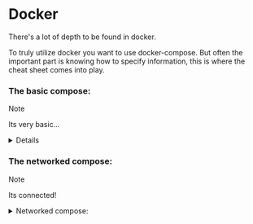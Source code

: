 # Docker

There's a lot of depth to be found in docker.


To truly utilize docker you want to use docker-compose.
But often the important part is knowing how to specify information, this is where the cheat sheet comes into play.


### The basic compose:
> [!NOTE] 
> Its very basic... 
<details> 
  <summary>Details</summary>

```diff
+ version: ${VERSION}
+ 
+ services:
+  container:
+    container_name: ${NAME}
+    restart: unless-stopped
+    image: ${IMAGE}:${VERSION}
+    ports:
+     - ${PORT}:${PORT}
```
<details> 
  <summary>Variable explanation: </summary>

| Variable | Explanation |
| --------- | ----------- |
| `VERSION` | This indicates the docker-compose version. |
|`NAME` | Specifies the name of the container. |
|`IMAGE` | What image the container uses. |
|`VERSION` | The version of the specified image, can always use "latest". |
|`PORT` | To enable network traffic over certain ports use this. |

</details>
</details>

### The networked compose:
> [!NOTE] 
> Its connected!

<details> 
  <summary>Networked compose: </summary>

```diff
version: ${VERSION}

services:
  container:
    container_name: ${NAME}
    restart: unless-stopped
    image: ${IMAGE}:${VERSION}
    ports:
     - ${PORT}:${PORT}

+    networks:
+      logging-network:
+        ipv4_address: ${IP_ADDRESS}
+        gateway: ${GATEWAY_ADDRESS}
+    dns:
+      - ${DNS}
```
<details> 
  <summary>Variable explanation: </summary>

| Variable | Explanation |
| --------- | ----------- |
| `IP_ADDRESS` | ip-address of the container, remove to use first available. |
| `GATEWAY_ADDRESS` | Gateway of the network, remove to use default. |
| `DNS` | Set a custom DNS server for this specific container. |

</details>
</details>
